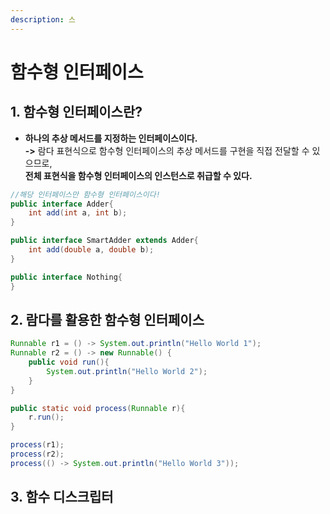 ```yaml
---
description: 스
---
```


# 함수형 인터페이스

## 1. 함수형 인터페이스란?

* **하나의 추상 메서드를 지정하는 인터페이스이다.**\
  **->** 람다 표현식으로 함수형 인터페이스의 추상 메서드를 구현을 직접 전달할 수 있으므로,\
  **전체 표현식을 함수형 인터페이스의 인스턴스로 취급할 수 있다.**

```java
//해당 인터페이스만 함수형 인터페이스이다!
public interface Adder{
    int add(int a, int b);
}

public interface SmartAdder extends Adder{
    int add(double a, double b);
}

public interface Nothing{
}
```

## 2. 람다를 활용한 함수형 인터페이스

```java
Runnable r1 = () -> System.out.println("Hello World 1");
Runnable r2 = () -> new Runnable() {
    public void run(){
        System.out.println("Hello World 2");
    }
}

public static void process(Runnable r){
    r.run();
}

process(r1);
process(r2);
process(() -> System.out.println("Hello World 3"));

```

## 3. 함수 디스크립터
